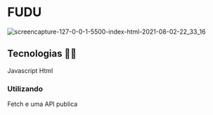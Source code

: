 # FUDU

![screencapture-127-0-0-1-5500-index-html-2021-08-02-22_33_16](https://user-images.githubusercontent.com/69279972/127944701-6e345186-05cf-4c25-8888-0ed0ebbe247b.png)


## Tecnologias 👨‍💻

Javascript
Html

### Utilizando

Fetch e uma API publica
